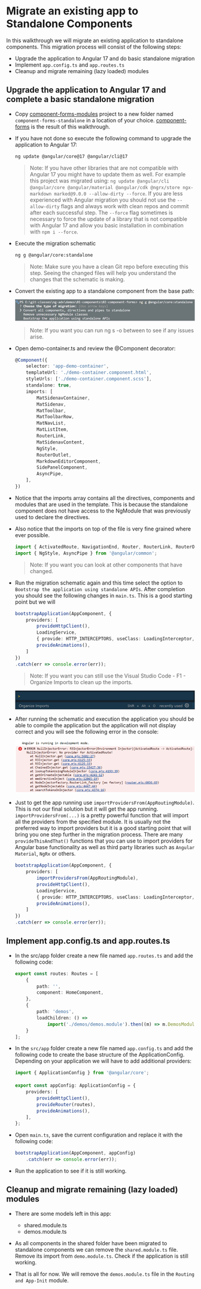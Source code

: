 # Migrate an existing app to Standalone Components

In this walkthrough we will migrate an existing application to standalone components. This migration process will consist of the following steps:

- Upgrade the application to Angular 17 and do basic standalone migration
- Implement `app.config.ts` and `app.routes.ts`
- Cleanup and migrate remaining (lazy loaded) modules

## Upgrade the application to Angular 17 and complete a basic standalone migration

- Copy [component-forms-modules](../02-component-forms-modules/) project to a new folder named `component-forms-standalone` in a location of your choice. [component-forms](../02-component-forms/) is the result of this walkthrough.

- If you have not done so execute the following command to upgrade the application to Angular 17:

    ```bash
    ng update @angular/core@17 @angular/cli@17
    ```

    >Note: If you have other libraries that are not compatible with Angular 17 you might have to update them as well. For example this project was migrated using: `ng update @angular/cli @angular/core @angular/material @angular/cdk @ngrx/store ngx-markdown marked@9.0.0 --allow-dirty --force`. If you are less experienced with Angular migration you should not use the `--allow-dirty` flags and always work with clean repos and commit after each successful step. The `--force` flag sometimes is necessary to force the update of a library that is not compatible with Angular 17 and allow you basic installation in combination with `npm i --force`.   

- Execute the migration schematic 

    ```bash
    ng g @angular/core:standalone
    ```

    >Note: Make sure you have a clean Git repo before executing this step. Seeing the changed files will help you understand the changes that the schematic is making.

- Convert the existing app to a standalone component from the base path:

    ![migrate-convert](_images/migrate-convert.png)

    >Note: If you want you can run ng s -o between to see if any issues arise.

- Open demo-container.ts and review the @Component decorator:

    ```typescript
    @Component({
        selector: 'app-demo-container',
        templateUrl: './demo-container.component.html',
        styleUrls: ['./demo-container.component.scss'],
        standalone: true,
        imports: [
            MatSidenavContainer,
            MatSidenav,
            MatToolbar,
            MatToolbarRow,
            MatNavList,
            MatListItem,
            RouterLink,
            MatSidenavContent,
            NgStyle,
            RouterOutlet,
            MarkdownEditorComponent,
            SidePanelComponent,
            AsyncPipe,
        ],
    })
    ```    

- Notice that the imports array contains all the directives, components and modules that are used in the template. This is because the standalone component does not have access to the NgModule that was previously used to declare the directives.    

- Also notice that the imports on top of the file is very fine grained where ever possible. 

    ```typescript
    import { ActivatedRoute, NavigationEnd, Router, RouterLink, RouterOutlet } from '@angular/router';
    import { NgStyle, AsyncPipe } from '@angular/common';
    ```
    >Note: If you want you can look at other components that have changed.

- Run the migration schematic again and this time select the option to `Bootstrap the application using standalone APIs`. After completion you should see the following changes in `main.ts`. This is a good starting point but we will 
   
    ```typescript
    bootstrapApplication(AppComponent, {
        providers: [
            provideHttpClient(),
            LoadingService,
            { provide: HTTP_INTERCEPTORS, useClass: LoadingInterceptor, multi: true },
            provideAnimations(),
        ]
    })
    .catch(err => console.error(err));
    ```

    >Note: If you want you can still use the Visual Studio Code - F1 - Organize Imports to clean up the imports.

    ![organize-imports](_images/organize-imports.png)

- After running the schematic and execution the application you should be able to compile the application but the application will not display correct and you will see the following error in the console:

    ![provider-error](_images/provider-error.png)

- Just to get the app running use `importProvidersFrom(AppRoutingModule)`. This is not our final solution but it will get the app running. `importProvidersFrom(...)` is a pretty powerful function that will import all the providers from the specified module. It is usually not the preferred way to import providers but it is a good starting point that will bring you one step further in the migration process. There are many `provideThisAndThat()` functions that you can use to import providers for Angular base functionality as well as third party libraries such as `Angular Material`, `NgRx` or others.
    
    ```typescript
    bootstrapApplication(AppComponent, {
        providers: [
            importProvidersFrom(AppRoutingModule),
            provideHttpClient(),
            LoadingService,
            { provide: HTTP_INTERCEPTORS, useClass: LoadingInterceptor, multi: true },
            provideAnimations(),
        ]
    })
    .catch(err => console.error(err));
    ```

## Implement app.config.ts and app.routes.ts    

- In the src/app folder create a new file named `app.routes.ts` and add the following code:

    ```typescript
    export const routes: Routes = [
        {
            path: '',
            component: HomeComponent,
        },
        {
            path: 'demos',
            loadChildren: () =>
                import('./demos/demos.module').then((m) => m.DemosModule),
        }
    ];
    ```

- In the `src/app` folder create a new file named `app.config.ts` and add the following code to create the base structure of the ApplicationConfig. Depending on your application we will have to add additional providers:

    ```typescript
    import { ApplicationConfig } from '@angular/core';

    export const appConfig: ApplicationConfig = {
        providers: [
            provideHttpClient(),
            provideRouter(routes),
            provideAnimations(),
        ],
    };
    ```

- Open `main.ts`, save the current configuration and replace it with the following code:

    ```typescript
    bootstrapApplication(AppComponent, appConfig)
        .catch(err => console.error(err));
    ```

- Run the application to see if it is still working. 

## Cleanup and migrate remaining (lazy loaded) modules

- There are some models left in this app:

    - shared.module.ts
    - demos.module.ts

- As all components in the shared folder have been migrated to standalone components we can remove the `shared.module.ts` file. Remove its import from `demo.module.ts`. Check if the application is still working.

- That is all for now. We will remove the `demos.module.ts` file in the `Routing and App-Init` module.
